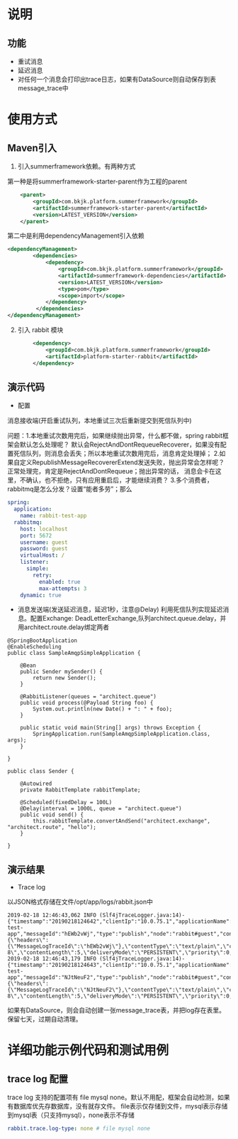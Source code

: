 # 说明

## 功能

* 重试消息
* 延迟消息
* 对任何一个消息会打印出trace日志，如果有DataSource则自动保存到表message_trace中


# 使用方式

## Maven引入

1. 引入summerframework依赖。有两种方式

第一种是将summerframework-starter-parent作为工程的parent
```xml
	<parent>
		<groupId>com.bkjk.platform.summerframework</groupId>
		<artifactId>summerframework-starter-parent</artifactId>
		<version>LATEST_VERSION</version>
	</parent>
```

第二中是利用dependencyManagement引入依赖

```xml
<dependencyManagement>
        <dependencies>
            <dependency>
                <groupId>com.bkjk.platform.summerframework</groupId>
                <artifactId>summerframework-dependencies</artifactId>
                <version>LATEST_VERSION</version>
                <type>pom</type>
                <scope>import</scope>
            </dependency>
         </dependencies>
</dependencyManagement>
```

2. 引入 rabbit 模块
```xml
		<dependency>
			<groupId>com.bkjk.platform.summerframework</groupId>
			<artifactId>platform-starter-rabbit</artifactId>
		</dependency>
```

## 演示代码

* 配置

消息接收端(开启重试队列，本地重试三次后重新提交到死信队列中) 

问题：1.本地重试次数用完后，如果继续抛出异常，什么都不做，spring rabbit框架会默认怎么处理呢？
        默认会RejectAndDontRequeueRecoverer，如果没有配置死信队列，则消息会丢失；所以本地重试次数用完后，消息肯定处理掉；
     2.如果自定义RepublishMessageRecovererExtend发送失败，抛出异常会怎样呢？正常处理完，肯定是RejectAndDontRequeue；抛出异常的话，
     消息会卡在这里，不确认，也不拒绝，只有应用重启后，才能继续消费？
     3.多个消费者，rabbitmq是怎么分发？设置“能者多劳”；那么


```yaml
spring:
  application:
    name: rabbit-test-app
  rabbitmq:
    host: localhost
    port: 5672
    username: guest
    password: guest
    virtualHost: /
    listener:
      simple:
        retry:
          enabled: true
          max-attempts: 3
    dynamic: true
```

* 消息发送端(发送延迟消息，延迟1秒，注意@Delay)
利用死信队列实现延迟消息。配置Exchange: DeadLetterExchange,队列architect.queue.delay，并用architect.route.delay绑定两者
```
@SpringBootApplication
@EnableScheduling
public class SampleAmqpSimpleApplication {

    @Bean
    public Sender mySender() {
        return new Sender();
    }

    @RabbitListener(queues = "architect.queue")
    public void process(@Payload String foo) {
        System.out.println(new Date() + ": " + foo);
    }

    public static void main(String[] args) throws Exception {
        SpringApplication.run(SampleAmqpSimpleApplication.class, args);
    }

}

public class Sender {

    @Autowired
    private RabbitTemplate rabbitTemplate;

    @Scheduled(fixedDelay = 100L)
    @Delay(interval = 1000L, queue = "architect.queue")
    public void send() {
        this.rabbitTemplate.convertAndSend("architect.exchange", "architect.route", "hello");
    }

}
```


## 演示结果

* Trace log

以JSON格式存储在文件/opt/app/logs/rabbit.json中 
```text
2019-02-18 12:46:43,062 INFO (Slf4jTraceLogger.java:14)- {"timestamp":"20190218124642","clientIp":"10.0.75.1","applicationName":"rabbit-test-app","messageId":"hEWb2vWj","type":"publish","node":"rabbit#guest","connection":"localhost:5672","vhost":"/","user":"guest","channel":"4","exchange":"architect.exchange","queue":"none","routing_keys":"architect.route","properties":"{\"headers\":{\"MessageLogTraceId\":\"hEWb2vWj\"},\"contentType\":\"text/plain\",\"contentEncoding\":\"UTF-8\",\"contentLength\":5,\"deliveryMode\":\"PERSISTENT\",\"priority\":0,\"deliveryTag\":0,\"finalRetryForMessageWithNoId\":false}","payload":"hello","success":"0"}
2019-02-18 12:46:43,179 INFO (Slf4jTraceLogger.java:14)- {"timestamp":"20190218124643","clientIp":"10.0.75.1","applicationName":"rabbit-test-app","messageId":"NJtNeuF2","type":"publish","node":"rabbit#guest","connection":"localhost:5672","vhost":"/","user":"guest","channel":"5","exchange":"architect.exchange","queue":"none","routing_keys":"architect.route","properties":"{\"headers\":{\"MessageLogTraceId\":\"NJtNeuF2\"},\"contentType\":\"text/plain\",\"contentEncoding\":\"UTF-8\",\"contentLength\":5,\"deliveryMode\":\"PERSISTENT\",\"priority\":0,\"deliveryTag\":0,\"finalRetryForMessageWithNoId\":false}","payload":"hello","success":"0"}
```

如果有DataSource，则会自动创建一张message_trace表，并把log存在表里。保留七天，过期自动清理。


# 详细功能示例代码和测试用例

## trace log 配置
trace log 支持的配置项有 file mysql none。默认不用配，框架会自动检测，如果有数据库优先存数据库，没有就存文件。 file表示仅存储到文件，mysql表示存储到mysql表（只支持mysql），none表示不存储
```yaml
rabbit.trace.log-type: none # file mysql none
```